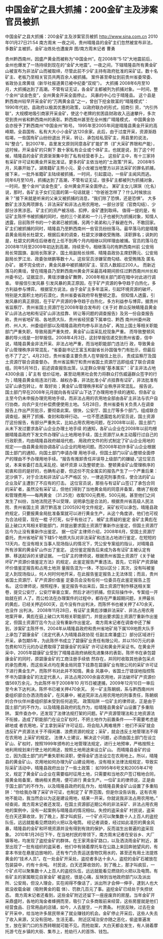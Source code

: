# 中国金矿之县大抓捕：200金矿主及涉案官员被抓

中国金矿之县大抓捕：200金矿主及涉案官员被抓
http://www.sina.com.cn  2010年01月27日21:54  南方周末
一夜之间，贵州晴隆县的金矿主们忽然被宣布非法，多数矿主被抓，金矿冶炼处也遭废弃 图/南方周末记者 曹勇

贵州黔西南州，因盛产黄金而被称为“中国金州”。在2008年“5·12”大地震前后，金州也爆发了一场持续到现在的“金矿大地震”。一夜之间，下辖晴隆县所有黄金矿山被宣布为非法矿山而被取缔，尽管此前不少矿主持有政府批准的采矿证。数十名矿主、老板乃至相关官员共两百余人被抓捕。
案件甚至牵扯到前贵州省委常委、省政协主席黄瑶（新华社报道黄已被中纪委“双规”）。
大抓捕
2008年6月至10月，大抓捕达到了高潮。不管有证无证，各金矿主都被列为抓捕对象。一时间，整个金州“谈金色变”，全州黄金开采全面停止。
风暴的中心位于晴隆县。
这个县是黔西南州较早开采金矿的“万两黄金县”之一，曾创下挖金致富的“晴隆模式”：1990年代初，县政府以极其优惠的政策，以政府联办的形式，招商引 资，“内引外联”，大规模地吸引商家开采金矿，使这个老牌的贫困县财政收入迅速攀升，多次受到贵州省和黔西南州的表彰。黔西南州甚至在全州推广晴隆模式， 中国黄金协会亦授予了黔西南州“中国金州”称号。
1995年至2005年间是晴隆县黄金开采的高峰期，全县国有、私有大大小小金矿达120余家。此后，由于过度开采，资源渐趋枯竭，一些国有矿山纷纷退出 开采，转让、承包给私营矿主，用县里的说法，叫“整合”。到2007年，县里发文原则同意各矿扩能扩界（扩大采矿界限和产能），这时候，开采金矿的只剩下 数十家私有企业或个体矿主。也就是说，到了这个时候，晴隆县的金矿资源渐渐集中到了私有经营者手上。
这些矿主中，有十三家持有采矿许可证和黄金开采批准证。更多的矿主依当地的“土政策”开采。
2008年5月，风暴开始了。湖南籍矿主熊小元、夏小龙被当地警方以非法采矿的罪名抓捕，接下来，一批外省籍矿主陆续被抓捕，一时间，引起震动，一些矿主闻风而逃。
同年6月至10月，抓捕达到了高潮，不管有证无证，很多矿主都被列为抓捕对象，一时间，整个金州“谈金色变”，全州黄金开采全面停止。
某矿主女儿琪琪（化名）说，那时，各矿主子女们见面的第一句话就是：“你爸爸怎样了？什么时候放出来？”接下来就是听来的父亲又被抓捕的消息，“我们除了恐惧，还是恐惧”。
大多数矿主涉及两项罪名：非法采矿和非法占用农用地，一部分涉官（官商勾结）、少部分涉黑涉恶。
矿主们的资产被冻结、扣押，金矿遭到取缔。
值得一提的是，有证矿主陈怀书被抓捕的同时，他的三个弟弟和一个儿子也被列为抓捕对象，知情人透露，目前陈怀书的一个弟弟已被抓捕，另两个弟弟和儿子躲避在外，不敢回家。
矿主们被抓捕的同时，晴隆县乃至黔西南州一些官员纷纷落马。最早落马的是晴隆县黄金局局长杜碧文，根据后来的调查，杜碧文涉嫌收受贿赂、渎职罪名；讽刺的 是，杜碧文的两任后继者在上任不到两个月内相继以同样理由被捕。官员的落马在2008年11月至2009年初达到高潮，持续至今。相继落马的有黔西南州前 公安局局长常国旗、副局长陈家才、国土局副局长徐辉、晴隆县政协主席舒腾元、公安局副局长罗江龙、政委张继鹏等数十人。这些官员涉嫌官商勾结、收受贿赂及 匿名办矿。
据不完全统计，黄金风暴中被抓捕的矿主、官员人数超过200人。
而新近落马的黄瑶，曾在晴隆县乃至黔西南州黄金开采最高峰期间担任过黔西南州州长和州委书记，证据显示，黄瑶涉嫌金矿舞弊，2008年相关部门即在暗中对此进行调查。
举报信引发风暴
引发风暴的真正原因，在于矿产资源的争夺趋于白热化，多方利益参与博弈。
根据官方说法，由于金矿主多年滥采，引起环境资源的破坏，特别是大面积土地的石漠化，贵州省委省政府早有整顿之意。
但知情人透露，引发风暴的真正原因，在于矿产资源的争夺趋于白热化，多方利益参与博弈。据贵州省监察厅、贵州省国土资源厅在2008年联合发布的《关于对 群众反映睛隆县黄金矿山非法占地和有证矿山非法挂靠、转让等问题的调查报告》及另一份自查报告称，贵州省地矿局、各地质大队、贵州省经贸委下属单位、黔西 南州州委州政府、州人大、州委组织部以及晴隆县政府均参与非法办矿，再加上国土等相关职能部门严重失职，导致局面严重失控，黄金矿山滥采乱挖现象严重。
而导致整顿风暴的导火线是一封举报信。2008年4月3日，这封举报信递交到贵州省委，信中说，晴隆县黄金非法开采、非法占地严重，而当地职能部门违法行 政，导致黄金矿山管理秩序非常混乱，“省委副书记王富玉和副省长孙国强专门有批示，但最后也不了了之”。4月23日，贵州省委主要负责人在举报信上批示， 责成监察厅及国土资源厅联合调查督办。
贵州省监察厅和贵州省国土资源厅迅即组成了联合调查组。同年5月16日，前述调查报告出笼，认定群众举报“基本属实”：矿主非法占地4300余亩；矿主有 低价征地，甚至动用黑社会势力将群众打伤威逼群众签字的行为；晴隆县黄金局违法行政、越权办事，非法批准小矿点挂靠有证矿，非法批准有证矿山承包转让，牟 取好处；黄金矿山管理秩序和矿业秩序非常混乱。
报告说，国土部门早在2008年元月就向各有证矿山下达了办理用地手续的通知，但各矿业主至今仍未申报办理完用地手续，而非法占用的农用地全部由各矿主非法与农户自行协商，向农户支付补偿费便使用土地。
5月28日，贵州省委有关负责人在调查报告上作出严厉批示，要彻查此案。很快，公安厅、国土厅等多个部门，组成联合调查组，展开了抓捕、查封和取缔行动。
一位不愿透露姓名的官员说，国土资源厅这份报告，有部分严重失实，比如占用农用地问题，在2008年以前，国土部门从未下发过要求各矿山企业办理土地手续 的通知，各矿山企业在2008年以前均根据晴隆县政府下发文件办理矿山土地用地手续，国土资源厅从未主动履行过自己的行政职责，均由晴隆县政府越俎代庖， 用政府文件的形式制定了矿山企业用地的规定——由县黄金局协调各矿山企业的用地问题。而2008年初许多矿山企业根据国土部门的通知，向国土部门申请办理 用地手续，但国土部门以矿山整顿全面停产的理由不予办理用地手续。“报告有推卸责任并误导上级部门的嫌疑，”这位官员说，本来省委打击乱采乱挖、破坏资源 以及整顿吏治、整顿黄金矿山管理秩序的初衷和目的是好的，也确有必要，但这份不完全属实的报告产生了一个严重后果：泥沙俱下，对于合法和非法矿山不严格区 分，一律追究刑事责任，使合法的矿山企业及矿主遭到了不应有的打击。
这位官员说，那些与有证矿山签订了承包合同的采矿者，虽然没有采矿证，但他们得到了当地黄金局的同意并备案，缴纳了税收和管理费用——每两黄金 （31.25克）收取100元费用，500元税。甚至他们之间发生了纠纷，当地法院还予以受理，说明承包是合法的，根据贵州省高级人民法院、贵州省国土资 源厅黔高发 [2005]92号文件规定，采矿权可以承包，晴隆县政府规定，只要报黄金局批准备案就可以进行黄金生产，从这个角度讲，他们也可视为合法经营，现在一棍 子打死，似乎有些过了。
被矿主质疑的鉴定
金矿主黄彪在庭上破口大骂相关职能部门，并提出要求国土资源厅重新作出鉴定，但国土资源厅迄今为止没有重新作出鉴定。
据一位矿主律师介绍，2008年6月，受国土资源厅委托，贵州省地矿局下辖5个地质大队对非法采矿和违法占地进行鉴定，在短短的13天内，在没有相关当事人现场指认的情况下，凭公安专案组的指认，对晴隆县所有涉案的黄金矿山作出了鉴定。
这份鉴定报告后来成为各有证矿主被认定有罪、移送起诉的关键证据。
一位矿主的律师说，根据贵州省国土资源厅《关于破坏矿产资源价值鉴定方法》的规定，此鉴定报告严重违法。首先，它将矿产资源破坏价值鉴定报告和占用土地测 量报告混为一体，不加以区分；其次，没有叫被鉴定人到现场指认，何人何时何地开采，在此报告鉴定报告上无法体现；而且，贵州省国土资源厅、矿产资源价值鉴 定委员会没有任何一位委员在此鉴定报告上签名。
这位律师说，按照程序，鉴定报告书出来后，国土资源厅制作移送相关案卷，提交公安厅，公安厅审查立案，然后才进行抓捕，但实际操作中，专案组一开始就在抓 人了。而公检法在办理案件的过程中，都存在严重超期问题，关押最长的黄彪，已经关押近600天，迄今没有作出判决，而陈怀书也被关押了470余天，也没作 出判决。
2008年11月28日，有证矿主黄彪涉嫌非法采矿、非法占用农用地案开审，黄彪在庭上破口大骂相关职能部门，并提出要求国土资源厅重新作出鉴定，但国土资源厅迄今为止没有重新作出鉴定。
南方周末记者在调查中还了解到，涉案矿主陈怀书，2004年从晴隆县政府和贵州省地矿局下属109地质大队手上承包了碧康金矿（法定代表人为晴隆县政协现 任副主席潘盛江）部分区域进行开采，承包期5年，为此陈怀书成立了碧康矿业责任有限公司，并以150万元的承包费和10万元的办证费取得了碧康金矿的采矿 许可证和黄金开采证书。在黄金开采中，2005年碧康矿业受到了晴隆县政府纳税先进集体的表彰。陈怀书在承包碧康金矿的同时，原碧康金矿的工商注册手续依 然存在，并同时收取其他承包采点的承包费用，而这些采点均在黄金局同意下挂靠在碧康矿业有限公司的采矿许可证下进行黄金生产，而陈怀书对此并不知情。黄金 风暴中，省国土厅错误地指控陈怀书为碧康金矿的法定代表人，非法占用2000余亩农用地，非法破坏矿产资源价值569万余元，为此陈怀书于2008年10 月15日被逮捕，2009年12月10日一审后至今未下达判决。陈怀书已被关押470余天。
另一矿主陈朝纲，系与黔西南州州委组织部合办洒浇雨金矿，在风暴中，被追究非法占用农用地的刑事责任，陈朝纲的合作伙伴州委组织部未受到任何追究。
政策陷阱
一位矿主的律师说，正是由于国土部门的不作为，以及晴隆县政府的乱作为，给晴隆县黄金矿山设置了多重陷阱。
案件查办中，还发现了法律法规打架的问题。矿产资源管理法和土地资源法不衔接，造成了职能部门在设立矿权时，不把土地作为前置条件——不需要考虑是耕地或 者农用地，矿主拿到采矿许可证后，将会陷入两难境界：他们不采矿就会违反矿产资源法关于不得闲置、浪费资源的规定；采矿，就会违反土地管理法不得在农用地 上采矿的规定。
法律人士建议，解决这个问题，必须由国土部门在设立矿山、矿权时，按照1999年颁布的土地管理法规定，进行土地预审，严格按照土地利用规划来行使土地的用途，按照土地用途来设立矿山。
而晴隆县金矿的设立，因为国土部门的严重失职和渎职，使得金矿违法设立在农用地上。所以，晴隆县的黄金矿山，农用地如何办理为矿山建设用地，没有相关法律法规规定，导致实际采矿活动中，晴隆县政府出台了一些土政策：
如1995年6号文和2005年47号文，规定了黄金矿山企业在需要临时征用土地，只需要和当地农户签订租地合同，报黄金局备案，缴纳相关费用，便可进行 黄金生产。一位矿主的律师说，正是由于国土部门的不作为，以及晴隆县政府的乱作为，给晴隆县黄金矿山设置了多重陷阱：“你给我办理了采矿许可证，也制定了 矿界范围，但是你没告诉我，这有农用地不能动，我当然会以为这是建设用地，结果一开采，你就说我非法占用农用地。”
经查阅，南方周末记者还发现，在国土资源部近期公布的非法采矿、非法占用农用地的案例中，没有一起案例与晴隆县的情况相似。失控的盗采金矿
村民说，盗采在白天还算收敛，到了晚上，那才叫疯狂，一个矿点可以聚集数十人上百人的盗挖队伍，远远就能看见燃烧的火把以及电筒。
经记者调查，经过如此凌厉的黄金风暴，晴隆县的金矿和环境资源并没有得到有效的保护，反而滋生出普遍的盗采现象。
2010年1月26日下午，在当地村民的带领下，南方周末记者在安谷乡、大厂镇等地，均发现了盗挖金矿的群体。在王家湾金矿路口，以及洒浇雨金矿附近，甚 至出现了一批有组织的盗采者，他们中有骑着摩托车在公路上来回奔驰望风的，有拿本书坐在悬崖边放哨的，还有专门负责运送食物饮用水的，甚至还有用土法提炼 黄金的“技术人员”。在一处金矿开采处，盗挖者多达十余人，盗挖的金矿石被放在包装袋中，约有十余吨。
村民说，白天还算收敛的，到了晚上，那才叫疯狂，一个矿点可以聚集数十人上百人的盗挖队伍，远远就能看见燃烧的火把以及电筒。有些矿主的家属眼见自家金矿 被盗挖，很是心痛，反映到当地政府部门以及派出所、公安局，但没人理会，实在闹得不像话了，派出所才会伸一伸手，逮到人也大抵没收载金碳（吸附黄金的载 体）、罚款几百元了事。盗挖金矿已经处于失控状态。
南方周末记者还看到，这些金矿附近还留下一座座废弃的房屋。当年金矿开采鼎盛时，各地的淘金者蜂拥而至，吸引了众多商贩前来经营，这些房屋就是他们经营食品、日常用品的店铺，如今，人去屋空，一片萧条。
村民反映，过去在金矿开采中，给当地许多居民带来了就业赚钱的机会。金矿停止开采后，这些人失去了收入来源，又没有田地，生活无着。
附近区域治安亦随之恶化，偷盗普遍发生，放在家门口的东西转眼就可能不见。而抢劫案，大白天都会发生，有人骑着摩托游弋在乡镇的大街、集市上，抢劫行人的首饰、钱包。

